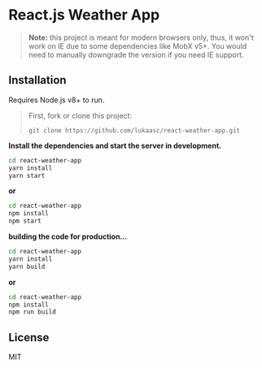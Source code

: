 # React.js Weather App

> **Note:** this project is meant for modern browsers only, thus, it won't work on IE due to some dependencies like MobX v5+. You would need to manually downgrade the version if you need IE support.

## Installation

Requires Node.js v8+ to run.

> First, fork or clone this project:
>
> `git clone https://github.com/lukaasc/react-weather-app.git`

**Install the dependencies and start the server in development.**

```sh
cd react-weather-app
yarn install
yarn start
```

**or**

```sh
cd react-weather-app
npm install
npm start
```

**building the code for production...**

```sh
cd react-weather-app
yarn install
yarn build
```

**or**

```sh
cd react-weather-app
npm install
npm run build
```

## License

MIT
